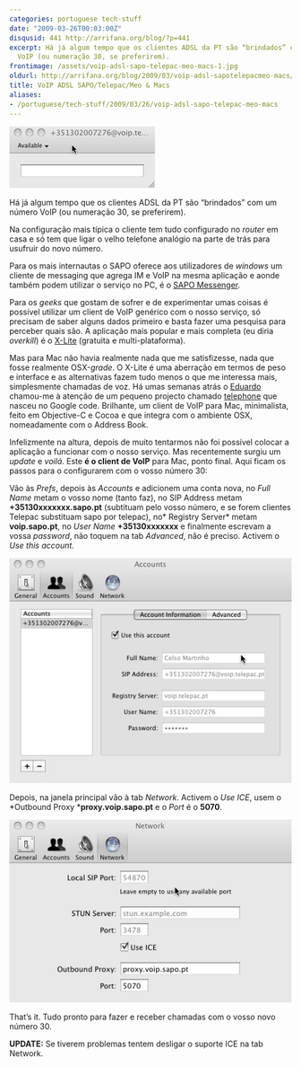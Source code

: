 ```yaml
---
categories: portuguese tech-stuff
date: "2009-03-26T00:03:00Z"
disqusid: 441 http://arrifana.org/blog/?p=441
excerpt: Há já algum tempo que os clientes ADSL da PT são “brindados” com um número
  VoIP (ou numeração 30, se preferirem).
frontimage: /assets/voip-adsl-sapo-telepac-meo-macs-1.jpg
oldurl: http://arrifana.org/blog/2009/03/voip-adsl-sapotelepacmeo-macs/
title: VoIP ADSL SAPO/Telepac/Meo & Macs
aliases:
- /portuguese/tech-stuff/2009/03/26/voip-adsl-sapo-telepac-meo-macs
---
```


![voip1](/assets/voip-adsl-sapo-telepac-meo-macs-1.jpg "voip1")

Há já algum tempo que os clientes ADSL da PT são “brindados” com um número VoIP (ou numeração 30, se preferirem).

Na configuração mais típica o cliente tem tudo configurado no *router* em casa e só tem que ligar o velho telefone analógio na parte de trás para usufruir do novo número.

Para os mais internautas o SAPO oferece aos utilizadores de *windows* um cliente de messaging que agrega IM e VoIP na mesma aplicação e aonde também podem utilizar o serviço no PC, é o [SAPO Messenger][1].

Para os *geeks* que gostam de sofrer e de experimentar umas coisas é possível utilizar um client de VoIP genérico com o nosso serviço, só precisam de saber alguns dados primeiro e basta fazer uma pesquisa para perceber quais são. A aplicação mais popular e mais completa (eu diria *overkill*) é o [X-Lite][2] (gratuita e multi-plataforma).

Mas para Mac não havia realmente nada que me satisfizesse, nada que fosse realmente OSX-*grade*. O X-Lite é uma aberração em termos de peso e interface e as alternativas fazem tudo menos o que me interessa mais, simplesmente chamadas de voz. Há umas semanas atrás o [Eduardo][3] chamou-me à atenção de um pequeno projecto chamado [telephone][4] que nasceu no Google code. Brilhante, um client de VoIP para Mac, minimalista, feito em Objective-C e Cocoa e que integra com o ambiente OSX, nomeadamente com o Address Book.

Infelizmente na altura, depois de muito tentarmos não foi possível colocar a aplicação a funcionar com o nosso serviço. Mas recentemente surgiu um *update* e *voilá*. Este **é o client de VoIP** para Mac, ponto final. Aqui ficam os passos para o configurarem com o vosso número 30:

Vão às *Prefs*, depois às *Accounts* e adicionem uma conta nova, no *Full Name* metam o vosso nome (tanto faz), no SIP Address metam **+35130xxxxxxx.sapo.pt** (subtituam pelo vosso número, e se forem clientes Telepac substituam sapo por telepac), no* Registry Server* metam **voip.sapo.pt**, no *User Name* **+35130xxxxxxx** e finalmente escrevam a vossa *password*, não toquem na tab *Advanced*, não é preciso. Activem o *Use this account.*

![voip2](/assets/voip-adsl-sapo-telepac-meo-macs-2.jpg "voip2")

Depois, na janela principal vão à tab *Network*. Activem o *Use ICE*, usem o *Outbound Proxy ***proxy.voip.sapo.pt** e o *Port* é o **5070**.

![voip3](/assets/voip-adsl-sapo-telepac-meo-macs-3.jpg "voip3")

That’s it. Tudo pronto para fazer e receber chamadas com o vosso novo número 30.

**UPDATE:** Se tiverem problemas tentem desligar o suporte ICE na tab Network.


[1]: http://messenger.sapo.pt
[2]: http://www.counterpath.com/x-lite.html
[3]: http://poingg.com/
[4]: http://code.google.com/p/telephone/